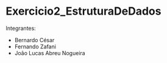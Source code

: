 # Exercicio2_EstruturaDeDados
Integrantes:
- Bernardo César 
- Fernando Zafani
- João Lucas Abreu Nogueira
